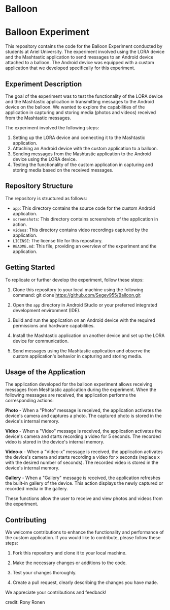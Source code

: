 # Balloon
# Balloon Experiment

This repository contains the code for the Balloon Experiment conducted by students at Ariel University. The experiment involved using the LORA device and the Mashtastic application to send messages to an Android device attached to a balloon. The Android device was equipped with a custom application that we developed specifically for this experiment.

## Experiment Description

The goal of the experiment was to test the functionality of the LORA device and the Mashtastic application in transmitting messages to the Android device on the balloon. We wanted to explore the capabilities of the application in capturing and storing media (photos and videos) received from the Mashtastic messages.

The experiment involved the following steps:
1. Setting up the LORA device and connecting it to the Mashtastic application.
2. Attaching an Android device with the custom application to a balloon.
3. Sending messages from the Mashtastic application to the Android device using the LORA device.
4. Testing the functionality of the custom application in capturing and storing media based on the received messages.

## Repository Structure

The repository is structured as follows:
- `app`: This directory contains the source code for the custom Android application.
- `screenshots`: This directory contains screenshots of the application in action.
- `videos`: This directory contains video recordings captured by the application.
- `LICENSE`: The license file for this repository.
- `README.md`: This file, providing an overview of the experiment and the application.

## Getting Started

To replicate or further develop the experiment, follow these steps:

1. Clone this repository to your local machine using the following command: git clone https://github.com/Segev955/Balloon.git

2. Open the `app` directory in Android Studio or your preferred integrated development environment (IDE).

3. Build and run the application on an Android device with the required permissions and hardware capabilities.

4. Install the Mashtastic application on another device and set up the LORA device for communication.

5. Send messages using the Mashtastic application and observe the custom application's behavior in capturing and storing media.

## Usage of the Application

The application developed for the balloon experiment allows receiving messages from Meshtastic application during the experiment. When the following messages are received, the application performs the corresponding actions:

<b> Photo</b> - When a "Photo" message is received, the application activates the device's camera and captures a photo. The captured photo is stored in the device's internal memory.

<b>Video</b> - When a "Video" message is received, the application activates the device's camera and starts recording a video for 5 seconds. The recorded video is stored in the device's internal memory.

<b>Video-x</b> - When a "Video-x" message is received, the application activates the device's camera and starts recording a video for x seconds (replace x with the desired number of seconds). The recorded video is stored in the device's internal memory.

<b>Gallery</b> - When a "Gallery" message is received, the application refreshes the built-in gallery of the device. This action displays the newly captured or recorded media in the gallery.

These functions allow the user to receive and view photos and videos from the experiment.

## Contributing

We welcome contributions to enhance the functionality and performance of the custom application. If you would like to contribute, please follow these steps:

1. Fork this repository and clone it to your local machine.

2. Make the necessary changes or additions to the code.

3. Test your changes thoroughly.

4. Create a pull request, clearly describing the changes you have made.

We appreciate your contributions and feedback!

credit: Rony Ronen
